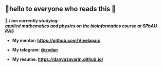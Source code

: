 ## 👋hello to everyone who reads this 👋

🌱 ***I am currently studying:<br> applied mathematics and physics on the bioinformatics course at SPbAU RAS***

- **My mentor: https://github.com/Vivelapaix**

- **My telegram: [@zvdan](https://t.me/zvdan)**

- **My resume: https://danyazavarin.github.io/**
